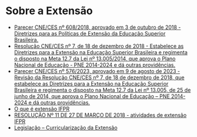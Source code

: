 # Sobre a Extensão
- [Parecer CNE/CES nº 608/2018, aprovado em 3 de outubro de 2018 - Diretrizes para as Políticas de Extensão da Educação Superior Brasileira.](http://portal.mec.gov.br/index.php?option=com_docman&view=download&alias=102551-pces608-18&category_slug=novembro-2018-pdf&Itemid=30192)
- [Resolução CNE/CES nº 7, de 18 de dezembro de 2018 - Estabelece as Diretrizes para a Extensão na Educação Superior Brasileira e regimenta o disposto na Meta 12.7 da Lei nº 13.005/2014, que aprova o Plano Nacional de Educação - PNE 2014-2024 e dá outras providências.](http://portal.mec.gov.br/index.php?option=com_docman&view=download&alias=104251-rces007-18&category_slug=dezembro-2018-pdf&Itemid=30192)
- [Parecer CNE/CES nº 576/2023, aprovado em 9 de agosto de 2023 - Revisão da Resolução CNE/CES nº 7, de 18 de dezembro de 2018, que estabelece as Diretrizes para a Extensão na Educação Superior Brasileira e regimenta o disposto na Meta 12.7 da Lei nº 13.005, de 25 de junho de 2014, que aprova o Plano Nacional de Educação – PNE 2014-2024 e dá outras providências.
](http://portal.mec.gov.br/index.php?option=com_docman&view=download&alias=251351-pces576-23&category_slug=agosto-2023-pdf&Itemid=30192)
- [O que é extensão IFPR](https://ifpr.edu.br/institucional/pro-reitorias/proeppi/diretorias-proeppi/extensao-arte-e-cultura/extensao/o-que-e-extensao/)
- [RESOLUÇÃO Nº 11 DE 27 DE MARÇO DE 2018 - atividades de extensão IFPR](https://ifpr.edu.br/wp-content/uploads/2018/06/Res.-11.2018-republicada.pdf)
- [Legislação – Curricularização da Extensão](https://ifpr.edu.br/institucional/o-instituto/comissoes/comissao-de-curricularizacao-da-extensao/legislacao/)  
